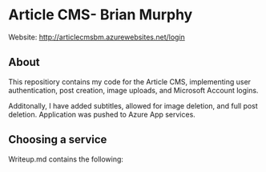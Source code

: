 # Article CMS- Brian Murphy
Website: http://articlecmsbm.azurewebsites.net/login

## About
  This repositiory contains my code for the Article CMS, implementing user authentication, post creation, image uploads, and Microsoft Account logins.
  
  Additonally, I have added subtitles, allowed for image deletion, and full post deletion. Application was pushed to Azure App services.
  
## Choosing a service

Writeup.md contains the following:


